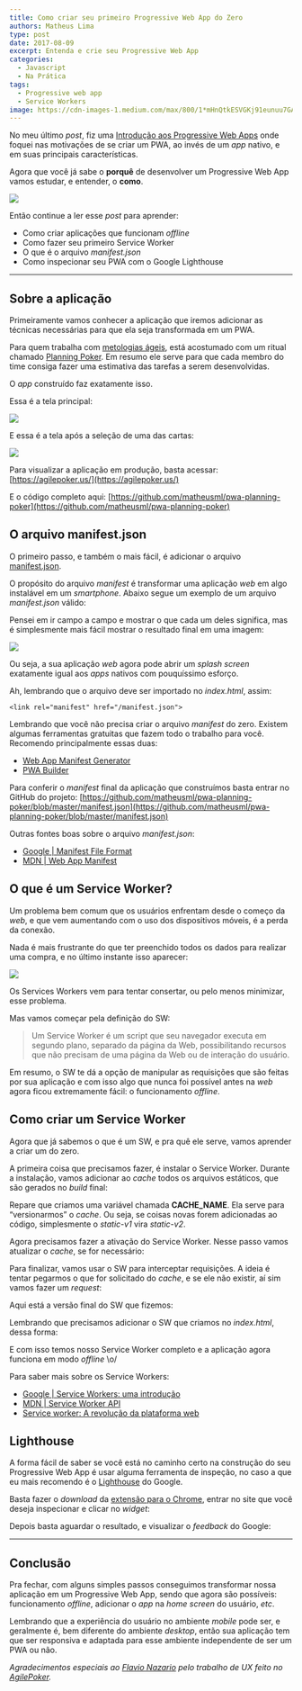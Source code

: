 ```yaml
---
title: Como criar seu primeiro Progressive Web App do Zero
authors: Matheus Lima
type: post
date: 2017-08-09
excerpt: Entenda e crie seu Progressive Web App
categories:
  - Javascript
  - Na Prática
tags:
  - Progressive web app
  - Service Workers
image: https://cdn-images-1.medium.com/max/800/1*mHnQtkESVGKj91eunuu7GA.jpeg
---
```



No meu último *post*, fiz uma [Introdução aos Progressive Web
Apps](https://medium.com/tableless/introduÃ§Ã£o-aos-progressive-web-apps-ad47ba24cddb#.xe70z63nw)
onde foquei nas motivações de se criar um PWA, ao invés de um *app* nativo, e em
suas principais características.

Agora que você já sabe o **porquê** de desenvolver um Progressive Web App vamos
estudar, e entender, o **como**.

![](https://cdn-images-1.medium.com/max/800/1*mHnQtkESVGKj91eunuu7GA.jpeg)

Então continue a ler esse *post* para aprender:

* Como criar aplicações que funcionam *offline*
* Como fazer seu primeiro Service Worker
* O que é o arquivo *manifest.json*
* Como inspecionar seu PWA com o Google Lighthouse

*****

## Sobre a aplicação

Primeiramente vamos conhecer a aplicação que iremos adicionar as técnicas
necessárias para que ela seja transformada em um PWA.

Para quem trabalha com [metologias
ágeis](https://www.agilealliance.org/agile101/), está acostumado com um ritual
chamado [Planning
Poker](https://www.culturaagil.com.br/planning-poker-tecnica-baseada-consenso/).
Em resumo ele serve para que cada membro do time consiga fazer uma estimativa
das tarefas a serem desenvolvidas.

O *app* construído faz exatamente isso.

Essa é a tela principal:

![](https://cdn-images-1.medium.com/max/800/1*8qEhkajK4PchTGfjvAmYIQ.png)

E essa é a tela após a seleção de uma das cartas:

![](https://cdn-images-1.medium.com/max/800/1*PmT8ORCdRxzEKvLAsajkwQ.png)

Para visualizar a aplicação em produção, basta acessar:
[https://agilepoker.us/](https://agilepoker.us/)

E o código completo aqui:
[https://github.com/matheusml/pwa-planning-poker](https://github.com/matheusml/pwa-planning-poker)

## O arquivo manifest.json

O primeiro passo, e também o mais fácil, é adicionar o arquivo
[manifest.json](https://developer.mozilla.org/en-US/docs/Web/Manifest).

O propósito do arquivo *manifest* é transformar uma aplicação *web* em algo
instalável em um *smartphone*. Abaixo segue um exemplo de um arquivo
*manifest.json* válido:

<script src="https://gist.github.com/matheusml/6f3430a156ad1d4b2b065809c7faa2b2.js"></script>

Pensei em ir campo a campo e mostrar o que cada um deles significa, mas é
simplesmente mais fácil mostrar o resultado final em uma imagem:

![](https://cdn-images-1.medium.com/max/800/1*_g69Ucy5JNMZKaa06hObnw.jpeg)

Ou seja, a sua aplicação *web* agora pode abrir um *splash screen* exatamente
igual aos *apps* nativos com pouquíssimo esforço.

Ah, lembrando que o arquivo deve ser importado no *index.html*, assim:

    <link rel="manifest" href="/manifest.json">

Lembrando que você não precisa criar o arquivo *manifest* do zero. Existem
algumas ferramentas gratuitas que fazem todo o trabalho para você. Recomendo
principalmente essas duas:

* [Web App Manifest Generator](https://app-manifest.firebaseapp.com/)
* [PWA Builder](http://preview.pwabuilder.com/)

Para conferir o *manifest* final da aplicação que construímos basta entrar no
GitHub do projeto:
[https://github.com/matheusml/pwa-planning-poker/blob/master/manifest.json](https://github.com/matheusml/pwa-planning-poker/blob/master/manifest.json)

Outras fontes boas sobre o arquivo *manifest.json*:

* [Google | Manifest File
Format](https://developer.chrome.com/extensions/manifest)
* [MDN | Web App Manifest](https://developer.mozilla.org/pt-BR/docs/Web/Manifest)

## O que é um Service Worker?

Um problema bem comum que os usuários enfrentam desde o começo da *web*, e que
vem aumentando com o uso dos dispositivos móveis, é a perda da conexão.

Nada é mais frustrante do que ter preenchido todos os dados para realizar uma
compra, e no último instante isso aparecer:

![](https://cdn-images-1.medium.com/max/800/1*wV3X7vQtnePGPXBuvMSA6A.jpeg)

Os Services Workers vem para tentar consertar, ou pelo menos minimizar, esse
problema.

Mas vamos começar pela definição do SW:

> Um Service Worker é um script que seu navegador executa em segundo plano,
> separado da página da Web, possibilitando recursos que não precisam de uma
página da Web ou de interação do usuário.

Em resumo, o SW te dá a opção de manipular as requisições que são feitas por sua
aplicação e com isso algo que nunca foi possível antes na *web* agora ficou
extremamente fácil: o funcionamento *offline*.

## Como criar um Service Worker

Agora que já sabemos o que é um SW, e pra quê ele serve, vamos aprender a criar
um do zero.

A primeira coisa que precisamos fazer, é instalar o Service Worker. Durante a
instalação, vamos adicionar ao *cache* todos os arquivos estáticos, que são
gerados no *build* final:

<script src="https://gist.github.com/matheusml/fa2f2250680a8c03a866ff2493899c9d.js"></script>

Repare que criamos uma variável chamada **CACHE_NAME**. Ela serve para
“versionarmos” o *cache*. Ou seja, se coisas novas forem adicionadas ao código,
simplesmente o *static-v1* vira *static-v2*.

Agora precisamos fazer a ativação do Service Worker. Nesse passo vamos atualizar
o *cache*, se for necessário:

<script src="https://gist.github.com/matheusml/8a430c688e5a53241859e8c517a5cecc.js"></script>

Para finalizar, vamos usar o SW para interceptar requisições. A ideia é tentar
pegarmos o que for solicitado do *cache*, e se ele não existir, aí sim vamos
fazer um *request*:

<script src="https://gist.github.com/matheusml/fcd1facdcd61d6eb80136810a6861ca4.js"></script>

Aqui está a versão final do SW que fizemos:

<script src="https://gist.github.com/matheusml/945aa965065c1462537a7bdd404ff016.js"></script>

Lembrando que precisamos adicionar o SW que criamos no *index.html*, dessa
forma:

<script src="https://gist.github.com/matheusml/8d0c61d75724ba0e50964bba6fe6a6f1.js"></script>

E com isso temos nosso Service Worker completo e a aplicação agora funciona em
modo *offline* \o/

Para saber mais sobre os Service Workers:

* [Google | Service Workers: uma
introdução](https://developers.google.com/web/fundamentals/getting-started/primers/service-workers?hl=pt-br)
* [MDN | Service Worker
API](https://developer.mozilla.org/en-US/docs/Web/API/Service_Worker_API)
* [Service worker: A revolução da plataforma
web](https://braziljs.org/blog/service-worker-a-revolucao-da-plataforma-web/)

## Lighthouse

A forma fácil de saber se você está no caminho certo na construção do seu
Progressive Web App é usar alguma ferramenta de inspeção, no caso a que eu mais
recomendo é o
[Lighthouse](https://developers.google.com/web/tools/lighthouse/?hl=pt-br) do
Google.

Basta fazer o *download* da [extensão para o
Chrome](https://chrome.google.com/webstore/detail/lighthouse/blipmdconlkpinefehnmjammfjpmpbjk?hl=pt-br),
entrar no site que você deseja inspecionar e clicar no *widget*:

Depois basta aguardar o resultado, e visualizar o *feedback* do Google:

*****

## Conclusão

Pra fechar, com alguns simples passos conseguimos transformar nossa aplicação em
um Progressive Web App, sendo que agora são possíveis: funcionamento *offline*,
adicionar o *app* na *home screen* do usuário, *etc*.

Lembrando que a experiência do usuário no ambiente *mobile* pode ser, e
geralmente é, bem diferente do ambiente *desktop*, então sua aplicação tem que
ser responsiva e adaptada para esse ambiente independente de ser um PWA ou não.

*Agradecimentos especiais ao *[Flavio Nazario](https://medium.com/@flaviozed)*
pelo trabalho de UX feito no *[AgilePoker](https://agilepoker.us/)*.*
